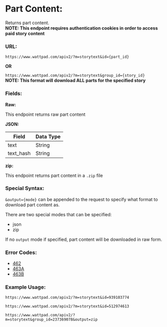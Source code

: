 # Part Content:

Returns part content. \
**NOTE: This endpoint requires authentication cookies in order to access paid story content**

### URL:

`https://www.wattpad.com/apiv2/?m=storytext&id={part_id}`

**OR**

`https://www.wattpad.com/apiv2/?m=storytext&group_id={story_id}` \
**NOTE: This format will download ALL parts for the specified story**

### Fields:

**Raw:**

This endpoint returns raw part content

**JSON:**

| Field | Data Type |
| - | - |
| text | String |
| text_hash | String |

**zip:**

This endpoint returns part content in a `.zip` file

### Special Syntax:

`&output={mode}` can be appended to the request to specify what format to download part content as.

There are two special modes that can be specified:

- json
- zip

If no `output` mode if specified, part content will be downloaded in raw form.

### Error Codes:

- [462](../General/Error_Codes.md#462A)
- [463A](../General/Error_Codes.md#463A)
- [463B](../General/Error_Codes.md#463B)

### Example Usage:

`https://www.wattpad.com/apiv2/?m=storytext&id=939103774`

`https://www.wattpad.com/apiv2/?m=storytext&id=512974613`

`https://www.wattpad.com/apiv2/?m=storytext&group_id=237369078&output=zip`